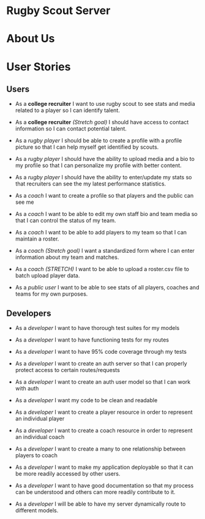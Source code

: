 # Rugby Scout Server
# About Us




# User Stories

## Users
- As a **college recruiter** I want to use rugby scout to see stats and media related to a player so I can identify talent.

- As a **college recruiter** _(Stretch goal)_ I should have access to contact information so I can contact potential talent.

- As a *rugby player* I should be able to create a profile with a profile picture so that I can help myself get identified by scouts.

- As a *rugby player* I should have the ability to upload media and a bio to my profile so that I can personalize my profile with better content. 

- As a *rugby player* I should have the ability to enter/update my stats so that recruiters can see the my latest performance statistics. 

- As a *coach* I want to create a profile so that players and the public can see me

- As a *coach* I want to be able to edit my own staff bio and team media so that I can control the status of my team.

- As a *coach* I want to be able to add players to my team so that I can maintain a roster.

- As a *coach* _(Stretch goal)_ I want a standardized form where I can enter information about my team and matches.

- As a *coach* _(STRETCH)_ I want to be able to upload a roster.csv file to batch upload player data.

- As a *public user* I want to be able to see stats of all players, coaches and teams for my own purposes.

## Developers

- As a *developer* I want to have thorough test suites for my models

- As a *developer* I want to have functioning tests for my routes

- As a *developer* I want to have 95% code coverage through my tests 

- As a *developer* I want to create an auth server so that I can properly protect access to certain routes/requests

- As a *developer* I want to create an auth user model so that I can work with auth

- As a *developer* I want my code to be clean and readable

- As a *developer* I want to create a player resource in order to represent an individual player

- As a *developer* I want to create a coach resource in order to represent an individual coach

- As a *developer* I want to create a many to one relationship between players to coach

- As a *developer* I want to make my application deployable so that it can be more readily accessed by other users.

- As a *developer* I want to have good documentation so that my process can be understood and others can more readily contribute to it.

- As a *developer* I will be able to have my server dynamically route to different models.


